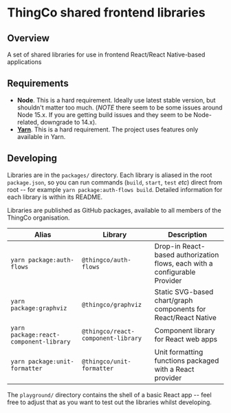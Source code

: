 # ThingCo shared frontend libraries

## Overview

A set of shared libraries for use in frontend React/React Native-based applications

## Requirements

- **Node**. This is a hard requirement. Ideally use latest stable version, but shouldn't matter too much. (_NOTE_ there seem to be some issues around Node 15.x. If you are getting build issues and they seem to be Node-related, downgrade to 14.x).
- **[Yarn](https://yarnpkg.com/getting-started/install)**. This is a hard requirement. The project uses features only available in Yarn.

## Developing

Libraries are in the `packages/` directory. Each library is aliased in the root `package.json`, so you can run commands (`build`, `start`, `test` _etc_) direct from root -- for example `yarn package:auth-flows build`. Detailed information for each library is within its README.

Libraries are published as GitHub packages, available to all members of the ThingCo organisation.

| Alias                                  | Library                            | Description                                                                |
| -------------------------------------- | ---------------------------------- | -------------------------------------------------------------------------- |
| `yarn package:auth-flows`              | `@thingco/auth-flows`              | Drop-in React-based authorization flows, each with a configurable Provider |
| `yarn package:graphviz`                | `@thingco/graphviz`                | Static SVG-based chart/graph components for React/React Native             |
| `yarn package:react-component-library` | `@thingco/react-component-library` | Component library for React web apps                                       |
| `yarn package:unit-formatter`          | `@thingco/unit-formatter`          | Unit formatting functions packaged with a React provider                   |

The `playground/` directory contains the shell of a basic React app -- feel free to adjust that as you want to test out the libraries whilst developing.
